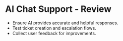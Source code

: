 # AI Chat Support - Review

- Ensure AI provides accurate and helpful responses.
- Test ticket creation and escalation flows.
- Collect user feedback for improvements.
